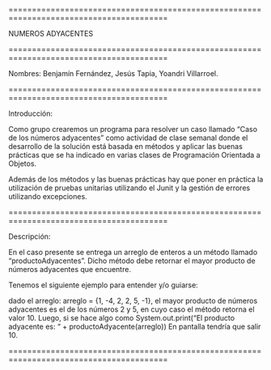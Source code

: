 ========================================================================================

  NUMEROS ADYACENTES

========================================================================================          

Nombres: Benjamín Fernández,
         Jesús Tapia,
         Yoandri Villarroel.

========================================================================================

Introducción:

Como grupo crearemos un programa para resolver un caso llamado “Caso de los números adyacentes” como actividad de clase semanal donde el desarrollo de la solución está basada en métodos y aplicar las buenas prácticas que se ha indicado en varias clases de Programación Orientada a Objetos.

Además de los métodos y las buenas prácticas hay que poner en práctica la utilización de pruebas unitarias utilizando el Junit y la gestión de errores utilizando excepciones.


========================================================================================

Descripción: 

En el caso presente se entrega un arreglo de enteros a un método llamado “productoAdyacentes”. Dicho método debe retornar el mayor producto de números adyacentes que encuentre.

Tenemos el siguiente ejemplo para entender y/o guiarse: 

dado el arreglo: arreglo = {1, -4, 2, 2, 5, -1}, el mayor producto de números adyacentes es el de los números 2 y 5, en cuyo caso el método retorna el valor 10.
Luego, si se hace algo como System.out.print(“El producto adyacente es: “ + productoAdyacente(arreglo))
En pantalla tendría que salir 10.

========================================================================================
